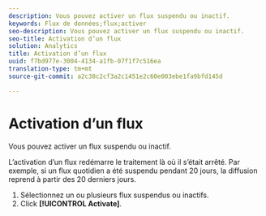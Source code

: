 ```yaml
---
description: Vous pouvez activer un flux suspendu ou inactif.
keywords: Flux de données;flux;activer
seo-description: Vous pouvez activer un flux suspendu ou inactif.
seo-title: Activation d’un flux
solution: Analytics
title: Activation d’un flux
uuid: f7bd977e-3004-4134-a1fb-07f1f7c516ea
translation-type: tm+mt
source-git-commit: a2c38c2cf3a2c1451e2c60e003ebe1fa9bfd145d

---
```



# Activation d’un flux

Vous pouvez activer un flux suspendu ou inactif.

L’activation d’un flux redémarre le traitement là où il s’était arrêté. Par exemple, si un flux quotidien a été suspendu pendant 20 jours, la diffusion reprend à partir des 20 derniers jours.

1. Sélectionnez un ou plusieurs flux suspendus ou inactifs.
1. Click **[!UICONTROL Activate]**.